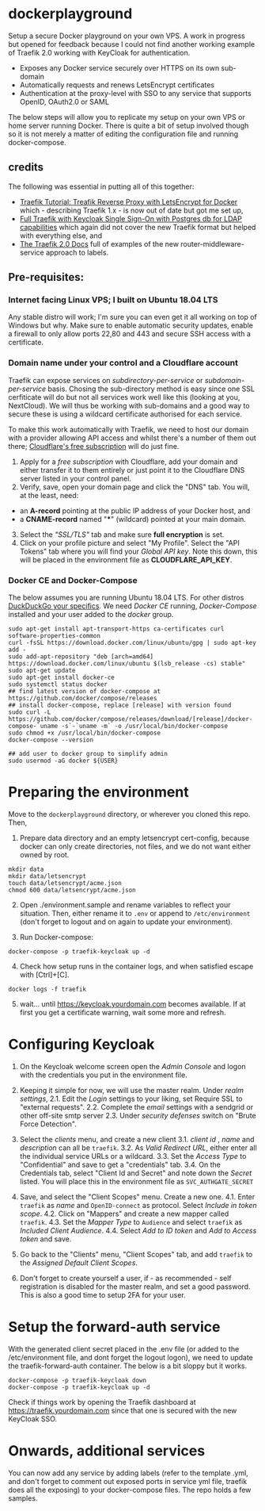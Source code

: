 # dockerplayground
Setup a secure Docker playground on your own VPS. A work in progress but opened for feedback because I could not find another working example of Traefik 2.0 working with KeyCloak for authentication.

- Exposes any Docker service securely over HTTPS on its own sub-domain
- Automatically requests and renews LetsEncrypt certificates
- Authentication at the proxy-level with SSO to any service that supports OpenID, OAuth2.0 or SAML

The below steps will allow you to replicate my setup on your own VPS or home server running Docker. There is quite a bit of setup involved though so it is not merely a matter of editing the configuration file and running docker-compose.

## credits
The following was essential in putting all of this together:
- [Traefik Tutorial: Treafik Reverse Proxy with LetsEncrypt for Docker](https://www.smarthomebeginner.com/traefik-reverse-proxy-tutorial-for-docker/) which - describing Traefik 1.x - is now out of date but got me set up,
- [Full Traefik with Keycloak Single Sign-On with Postgres db for LDAP capabilities](https://dockerquestions.com/2019/07/10/full-traefik-with-keycloak-single-sign-on-with-postgres-db-for-ldap-capabilities/) which again did not cover the new Traefik format but helped with everything else, and
- [The Traefik 2.0 Docs](https://docs.traefik.io/) full of examples of the new router-middleware-service approach to labels.

## Pre-requisites:
### Internet facing Linux VPS; I built on Ubuntu 18.04 LTS
Any stable distro will work; I'm sure you can even get it all working on top of Windows but why.
Make sure to enable automatic security updates, enable a firewall to only allow ports 22,80 and 443 and secure SSH access with a certificate.

### Domain name under your control and a Cloudflare account
Traefik can expose services on *subdirectory-per-service* or *subdomain-per-service* basis. Chosing the sub-directory method is easy since one SSL cerfiticate will do but not all services work well like this (looking at you, NextCloud). We will thus be working with sub-domains and a good way to secure these is using a wildcard certificate authorised for each service.

To make this work automatically with Traefik, we need to host our domain with a provider allowing API access and whilst there's a number of them out there; [Cloudflare's free subscription](https://dash.cloudflare.com/sign-up?pt=f&utm_referrer=https://www.cloudflare.com/) will do just fine.

1. Apply for a *free subscription* with Cloudflare, add your domain and either transfer it to them entirely or just point it to the Cloudflare DNS server listed in your control panel.
2. Verify, save, open your domain page and click the "DNS" tab. You will, at the least, need:
- an **A-record** pointing at the public IP address of your Docker host, and 
- a **CNAME-record** named "**\***" (wildcard) pointed at your main domain. 
3. Select the *"SSL/TLS"* tab and make sure **full encryption** is set.
4. Click on your profile picture and select "My Profile". Select the "API Tokens" tab where you will find your *Global API key*. Note this down, this will be placed in the environment file as **CLOUDFLARE_API_KEY**. 

### Docker CE and Docker-Compose
The below assumes you are running Ubuntu 18.04 LTS. For other distros [DuckDuckGo your specifics](https://duckduckgo.com/?q=setup+docker+and+docker-compose&t=h_&ia=web). We need *Docker CE* running, *Docker-Compose* installed and your user added to the *docker* group.
```
sudo apt-get install apt-transport-https ca-certificates curl software-properties-common
curl -fsSL https://download.docker.com/linux/ubuntu/gpg | sudo apt-key add -
sudo add-apt-repository "deb [arch=amd64] https://download.docker.com/linux/ubuntu $(lsb_release -cs) stable"
sudo apt-get update
sudo apt-get install docker-ce
sudo systemctl status docker
## find latest version of docker-compose at https://github.com/docker/compose/releases
## install docker-compose, replace [release] with version found
sudo curl -L https://github.com/docker/compose/releases/download/[release]/docker-compose-`uname -s`-`uname -m` -o /usr/local/bin/docker-compose
sudo chmod +x /usr/local/bin/docker-compose
docker-compose --version

## add user to docker group to simplify admin
sudo usermod -aG docker ${USER}
```

# Preparing the environment
Move to the `dockerplayground` directory, or wherever you cloned this repo. Then,

1. Prepare data directory and an empty letsencrypt cert-config, because docker can only create directories, not files, and we do not want either owned by root.
```
mkdir data
mkdir data/letsencrypt
touch data/letsencrypt/acme.json
chmod 600 data/letsencrypt/acme.json
```

2. Open ./environment.sample and rename variables to reflect your situation. Then, either rename it to `.env` or append to `/etc/environment` (don't forget to logout and on again to update your environment).

3. Run Docker-compose:
```
docker-compose -p traefik-keycloak up -d
```
4. Check how setup runs in the container logs, and when satisfied escape with \[Ctrl]+\[C].
```
docker logs -f traefik
```
5. wait... until https://keycloak.yourdomain.com becomes available. If at first you get a certificate warning, wait some more and refresh.

# Configuring Keycloak

1. On the Keycloak welcome screen open the *Admin Console* and logon with the credentials you put in the environment file.

2. Keeping it simple for now, we will use the master realm. Under *realm settings*, 
2.1. Edit the *Login* settings to your liking, set Require SSL to "external requests".
2.2. Complete the *email* settings with a sendgrid or other off-site smtp server
2.3. Under *security defenses* switch on "Brute Force Detection".
3. Select the *clients* menu, and create a new client
3.1. *client id* , *name* and *description* can all be `traefik`.
3.2. As *Valid Redirect URL*, either enter all the individual service URLs or a wildcard. 
3.3. Set the *Access Type* to "Confidential" and save to get a "credentials" tab.
3.4. On the Credentials tab, select "Client Id and Secret" and note down the *Secret* listed. You will place this in the environment file as `SVC_AUTHGATE_SECRET`
4. Save, and select the "Client Scopes" menu. Create a new one.
4.1. Enter `traefik` as *name* and `OpenID-connect` as protocol. Select *Include in token scope*.
4.2. Click on "Mappers" and create a new mapper called `traefik`.
4.3. Set the *Mapper Type* to `Audience` and select `traefik` as *Included Client Audience*.
4.4. Select *Add to ID token* and *Add to Access token* and save.
5. Go back to the "Clients" menu, "Client Scopes" tab, and add `traefik` to the *Assigned Default Client Scopes*.
6. Don't forget to create yourself a user, if - as recommended - self registration is disabled for the master realm, and set a good password. This is also a good time to setup 2FA for your user.

# Setup the forward-auth service

With the generated client secret placed in the .env file (or added to the /etc/environment file, and dont forget the logout logon), we need to update the traefik-forward-auth container. The below is a bit sloppy but it works.
```
docker-compose -p traefik-keycloak down
docker-compose -p traefik-keycloak up -d
```

Check if things work by opening the Traefik dashboard at https://traefik.yourdomain.com since that one is secured with the new KeyCloak SSO.

# Onwards, additional services
You can now add any service by adding labels (refer to the template .yml, and don't forget to comment out exposed ports in service yml file, traefik does all the exposing) to your docker-compose files. The repo holds a few samples.

